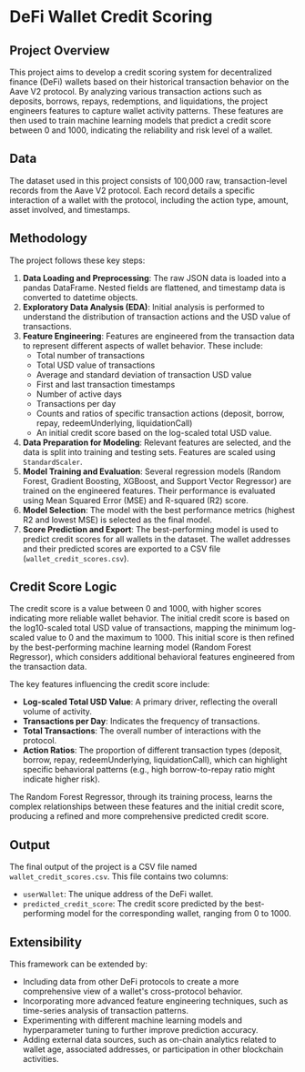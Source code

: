 # DeFi Wallet Credit Scoring

## Project Overview

This project aims to develop a credit scoring system for decentralized finance (DeFi) wallets based on their historical transaction behavior on the Aave V2 protocol. By analyzing various transaction actions such as deposits, borrows, repays, redemptions, and liquidations, the project engineers features to capture wallet activity patterns. These features are then used to train machine learning models that predict a credit score between 0 and 1000, indicating the reliability and risk level of a wallet.

## Data

The dataset used in this project consists of 100,000 raw, transaction-level records from the Aave V2 protocol. Each record details a specific interaction of a wallet with the protocol, including the action type, amount, asset involved, and timestamps.

## Methodology

The project follows these key steps:

1.  **Data Loading and Preprocessing**: The raw JSON data is loaded into a pandas DataFrame. Nested fields are flattened, and timestamp data is converted to datetime objects.
2.  **Exploratory Data Analysis (EDA)**: Initial analysis is performed to understand the distribution of transaction actions and the USD value of transactions.
3.  **Feature Engineering**: Features are engineered from the transaction data to represent different aspects of wallet behavior. These include:
    *   Total number of transactions
    *   Total USD value of transactions
    *   Average and standard deviation of transaction USD value
    *   First and last transaction timestamps
    *   Number of active days
    *   Transactions per day
    *   Counts and ratios of specific transaction actions (deposit, borrow, repay, redeemUnderlying, liquidationCall)
    *   An initial credit score based on the log-scaled total USD value.
4.  **Data Preparation for Modeling**: Relevant features are selected, and the data is split into training and testing sets. Features are scaled using `StandardScaler`.
5.  **Model Training and Evaluation**: Several regression models (Random Forest, Gradient Boosting, XGBoost, and Support Vector Regressor) are trained on the engineered features. Their performance is evaluated using Mean Squared Error (MSE) and R-squared (R2) score.
6.  **Model Selection**: The model with the best performance metrics (highest R2 and lowest MSE) is selected as the final model.
7.  **Score Prediction and Export**: The best-performing model is used to predict credit scores for all wallets in the dataset. The wallet addresses and their predicted scores are exported to a CSV file (`wallet_credit_scores.csv`).

## Credit Score Logic

The credit score is a value between 0 and 1000, with higher scores indicating more reliable wallet behavior. The initial credit score is based on the log10-scaled total USD value of transactions, mapping the minimum log-scaled value to 0 and the maximum to 1000. This initial score is then refined by the best-performing machine learning model (Random Forest Regressor), which considers additional behavioral features engineered from the transaction data.

The key features influencing the credit score include:

*   **Log-scaled Total USD Value**: A primary driver, reflecting the overall volume of activity.
*   **Transactions per Day**: Indicates the frequency of transactions.
*   **Total Transactions**: The overall number of interactions with the protocol.
*   **Action Ratios**: The proportion of different transaction types (deposit, borrow, repay, redeemUnderlying, liquidationCall), which can highlight specific behavioral patterns (e.g., high borrow-to-repay ratio might indicate higher risk).

The Random Forest Regressor, through its training process, learns the complex relationships between these features and the initial credit score, producing a refined and more comprehensive predicted credit score.

## Output

The final output of the project is a CSV file named `wallet_credit_scores.csv`. This file contains two columns:

*   `userWallet`: The unique address of the DeFi wallet.
*   `predicted_credit_score`: The credit score predicted by the best-performing model for the corresponding wallet, ranging from 0 to 1000.

## Extensibility

This framework can be extended by:

*   Including data from other DeFi protocols to create a more comprehensive view of a wallet's cross-protocol behavior.
*   Incorporating more advanced feature engineering techniques, such as time-series analysis of transaction patterns.
*   Experimenting with different machine learning models and hyperparameter tuning to further improve prediction accuracy.
*   Adding external data sources, such as on-chain analytics related to wallet age, associated addresses, or participation in other blockchain activities.
